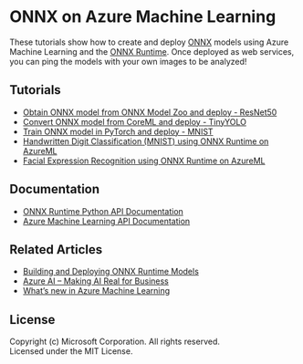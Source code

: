 # ONNX on Azure Machine Learning

These tutorials show how to create and deploy [ONNX](http://onnx.ai) models using Azure Machine Learning and the [ONNX Runtime](https://docs.microsoft.com/en-us/azure/machine-learning/service/how-to-build-deploy-onnx). 
Once deployed as web services, you can ping the models with your own images to be analyzed!

## Tutorials
- [Obtain ONNX model from ONNX Model Zoo and deploy - ResNet50](https://github.com/Azure/MachineLearningNotebooks/blob/master/onnx/onnx-modelzoo-aml-deploy-resnet50.ipynb)
- [Convert ONNX model from CoreML and deploy - TinyYOLO](https://github.com/Azure/MachineLearningNotebooks/blob/master/onnx/onnx-convert-aml-deploy-tinyyolo.ipynb)
- [Train ONNX model in PyTorch and deploy - MNIST](https://github.com/Azure/MachineLearningNotebooks/blob/master/onnx/onnx-train-pytorch-aml-deploy-mnist.ipynb)
- [Handwritten Digit Classification (MNIST) using ONNX Runtime on AzureML](https://github.com/Azure/MachineLearningNotebooks/blob/master/onnx/onnx-inference-mnist.ipynb)
- [Facial Expression Recognition using ONNX Runtime on AzureML](https://github.com/Azure/MachineLearningNotebooks/blob/master/onnx/onnx-inference-emotion-recognition.ipynb)

## Documentation
- [ONNX Runtime Python API Documentation](http://aka.ms/onnxruntime-python)
- [Azure Machine Learning API Documentation](http://aka.ms/aml-docs)

## Related Articles
- [Building and Deploying ONNX Runtime Models](https://docs.microsoft.com/en-us/azure/machine-learning/service/how-to-build-deploy-onnx)
- [Azure AI – Making AI Real for Business](https://aka.ms/aml-blog-overview) 
- [What’s new in Azure Machine Learning](https://aka.ms/aml-blog-whats-new)


## License

Copyright (c) Microsoft Corporation. All rights reserved.  
Licensed under the MIT License.

